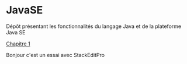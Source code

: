# JavaSE
Dépôt présentant les fonctionnalités du langage Java et de la plateforme Java SE

[Chapitre 1](https://github.com/maelyo/JavaSE/tree/master/Projet_JavaSE_Chapitre1 "Projet Java Minimaliste avec Eclipse")

Bonjour c'est un essai avec StackEditPro
<!--stackedit_data:
eyJoaXN0b3J5IjpbNjMwNTcwNjAzXX0=
-->